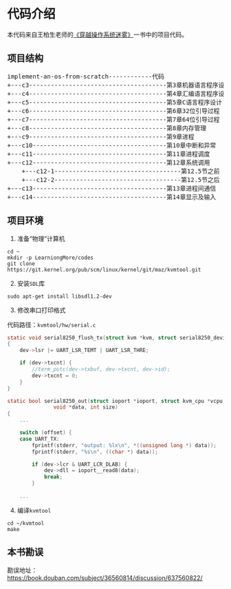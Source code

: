 # 代码介绍

本代码来自王柏生老师的[《穿越操作系统迷雾》](https://book.douban.com/subject/36560814/)一书中的项目代码。

## 项目结构

<pre>
implement-an-os-from-scratch------------代码
+---c3--------------------------------------第3章机器语言程序设计
+---c4--------------------------------------第4章汇编语言程序设计
+---c5--------------------------------------第5章C语言程序设计
+---c6--------------------------------------第6章32位引导过程
+---c7--------------------------------------第7章64位引导过程
+---c8--------------------------------------第8章内存管理
+---c9--------------------------------------第9章进程
+---c10-------------------------------------第10章中断和异常
+---c11-------------------------------------第11章进程调度
+---c12-------------------------------------第12章系统调用
    +---c12-1-----------------------------------第12.5节之前
    +---c12-2-----------------------------------第12.5节之后
+---c13-------------------------------------第13章进程间通信
+---c14-------------------------------------第14章显示及输入
</pre>

## 项目环境

1. 准备“物理”计算机

```shell
cd ~
mkdir -p LearniongMore/codes
git clone https://git.kernel.org/pub/scm/linux/kernel/git/maz/kvmtool.git
```

2. 安装`SDL`库
```shell
sudo apt-get install libsdl1.2-dev
```

3. 修改串口打印格式

代码路径：`kvmtool/hw/serial.c`
```c
static void serial8250_flush_tx(struct kvm *kvm, struct serial8250_device *dev)
{
	dev->lsr |= UART_LSR_TEMT | UART_LSR_THRE;

	if (dev->txcnt) {
		//term_putc(dev->txbuf, dev->txcnt, dev->id);
		dev->txcnt = 0;
	}
}
```

```c
static bool serial8250_out(struct ioport *ioport, struct kvm_cpu *vcpu, u16 port,
			   void *data, int size)
{
	...

	switch (offset) {
	case UART_TX:
        fprintf(stderr, "output: %lx\n", *((unsigned long *) data));
		fprintf(stderr, "%s\n", ((char *) data));

		if (dev->lcr & UART_LCR_DLAB) {
			dev->dll = ioport__read8(data);
			break;
		}
    
    ...
```

4. 编译`kvmtool`

```shell
cd ~/kvmtool
make
```

## 本书勘误

勘误地址：https://book.douban.com/subject/36560814/discussion/637560822/